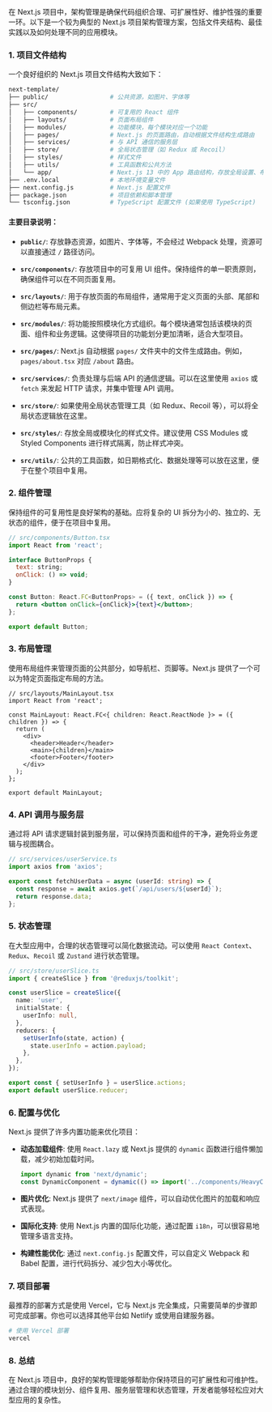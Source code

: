 在 Next.js 项目中，架构管理是确保代码组织合理、可扩展性好、维护性强的重要一环。以下是一个较为典型的 Next.js 项目架构管理方案，包括文件夹结构、最佳实践以及如何处理不同的应用模块。

### 1. **项目文件结构**
一个良好组织的 Next.js 项目文件结构大致如下：

```bash
next-template/
├── public/                 # 公共资源，如图片、字体等
├── src/
│   ├── components/         # 可复用的 React 组件
│   ├── layouts/            # 页面布局组件
│   ├── modules/            # 功能模块，每个模块对应一个功能
│   ├── pages/              # Next.js 的页面路由，自动根据文件结构生成路由
│   ├── services/           # 与 API 通信的服务层
│   ├── store/              # 全局状态管理（如 Redux 或 Recoil）
│   ├── styles/             # 样式文件
│   ├── utils/              # 工具函数和公共方法
│   └── app/                # Next.js 13 中的 App 路由结构，存放全局设置、布局和服务器组件
├── .env.local              # 本地环境变量文件
├── next.config.js          # Next.js 配置文件
├── package.json            # 项目依赖和脚本管理
└── tsconfig.json           # TypeScript 配置文件 (如果使用 TypeScript)
```

#### 主要目录说明：

- **`public/`**: 存放静态资源，如图片、字体等，不会经过 Webpack 处理，资源可以直接通过 `/` 路径访问。
  
- **`src/components/`**: 存放项目中的可复用 UI 组件。保持组件的单一职责原则，确保组件可以在不同页面复用。

- **`src/layouts/`**: 用于存放页面的布局组件，通常用于定义页面的头部、尾部和侧边栏等布局元素。

- **`src/modules/`**: 将功能按照模块化方式组织。每个模块通常包括该模块的页面、组件和业务逻辑。这使得项目的功能划分更加清晰，适合大型项目。

- **`src/pages/`**: Next.js 自动根据 `pages/` 文件夹中的文件生成路由。例如，`pages/about.tsx` 对应 `/about` 路由。

- **`src/services/`**: 负责处理与后端 API 的通信逻辑。可以在这里使用 `axios` 或 `fetch` 来发起 HTTP 请求，并集中管理 API 调用。

- **`src/store/`**: 如果使用全局状态管理工具（如 Redux、Recoil 等），可以将全局状态逻辑放在这里。

- **`src/styles/`**: 存放全局或模块化的样式文件。建议使用 CSS Modules 或 Styled Components 进行样式隔离，防止样式冲突。

- **`src/utils/`**: 公共的工具函数，如日期格式化、数据处理等可以放在这里，便于在整个项目中复用。

### 2. **组件管理**
保持组件的可复用性是良好架构的基础。应将复杂的 UI 拆分为小的、独立的、无状态的组件，便于在项目中复用。

```jsx
// src/components/Button.tsx
import React from 'react';

interface ButtonProps {
  text: string;
  onClick: () => void;
}

const Button: React.FC<ButtonProps> = ({ text, onClick }) => {
  return <button onClick={onClick}>{text}</button>;
};

export default Button;
```

### 3. **布局管理**
使用布局组件来管理页面的公共部分，如导航栏、页脚等。Next.js 提供了一个可以为特定页面指定布局的方法。

```tsx
// src/layouts/MainLayout.tsx
import React from 'react';

const MainLayout: React.FC<{ children: React.ReactNode }> = ({ children }) => {
  return (
    <div>
      <header>Header</header>
      <main>{children}</main>
      <footer>Footer</footer>
    </div>
  );
};

export default MainLayout;
```

### 4. **API 调用与服务层**
通过将 API 请求逻辑封装到服务层，可以保持页面和组件的干净，避免将业务逻辑与视图耦合。

```ts
// src/services/userService.ts
import axios from 'axios';

export const fetchUserData = async (userId: string) => {
  const response = await axios.get(`/api/users/${userId}`);
  return response.data;
};
```

### 5. **状态管理**
在大型应用中，合理的状态管理可以简化数据流动。可以使用 `React Context`、`Redux`、`Recoil` 或 `Zustand` 进行状态管理。

```ts
// src/store/userSlice.ts
import { createSlice } from '@reduxjs/toolkit';

const userSlice = createSlice({
  name: 'user',
  initialState: {
    userInfo: null,
  },
  reducers: {
    setUserInfo(state, action) {
      state.userInfo = action.payload;
    },
  },
});

export const { setUserInfo } = userSlice.actions;
export default userSlice.reducer;
```

### 6. **配置与优化**
Next.js 提供了许多内置功能来优化项目：

- **动态加载组件**: 使用 `React.lazy` 或 Next.js 提供的 `dynamic` 函数进行组件懒加载，减少初始加载时间。
  
  ```js
  import dynamic from 'next/dynamic';
  const DynamicComponent = dynamic(() => import('../components/HeavyComponent'));
  ```

- **图片优化**: Next.js 提供了 `next/image` 组件，可以自动优化图片的加载和响应式表现。

- **国际化支持**: 使用 Next.js 内置的国际化功能，通过配置 `i18n`，可以很容易地管理多语言支持。

- **构建性能优化**: 通过 `next.config.js` 配置文件，可以自定义 Webpack 和 Babel 配置，进行代码拆分、减少包大小等优化。

### 7. **项目部署**
最推荐的部署方式是使用 Vercel，它与 Next.js 完全集成，只需要简单的步骤即可完成部署。你也可以选择其他平台如 Netlify 或使用自建服务器。

```bash
# 使用 Vercel 部署
vercel
```

### 8. **总结**
在 Next.js 项目中，良好的架构管理能够帮助你保持项目的可扩展性和可维护性。通过合理的模块划分、组件复用、服务层管理和状态管理，开发者能够轻松应对大型应用的复杂性。